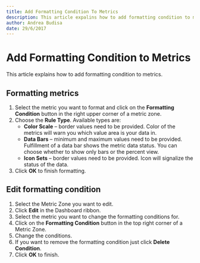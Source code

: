 ```yaml
---
title: Add Formatting Condition To Metrics
description: This article expalins how to add formatting condition to metrics.
author: Andrea Budisa
date: 29/6/2017
---
```


# Add Formatting Condition to Metrics

This article explains how to add formatting condition to metrics.

## Formatting metrics

1. Select the metric you want to format and click on the **Formatting Condition** button in the right upper corner of a metric zone.
2. Choose the **Rule Type**. Available types are:
   * **Color Scale** – border values need to be provided. Color of the metrics will warn you which value area is your data in.
   * **Data Bars** – minimum and maximum values need to be provided. Fulfillment of a data bar shows the metric data status. You can choose whether to show only bars or the percent view.
   * **Icon Sets** – border values need to be provided. Icon will signalize the status of the data.
3. Click **OK** to finish formatting.

## Edit formatting condition

1. Select the Metric Zone you want to edit.
2. Click **Edit** in the Dashboard ribbon.
3. Select the metric you want to change the formatting conditions for.
4. Click on the **Formatting Condition** button in the top right corner of a Metric Zone.
5. Change the conditions.
6. If you want to remove the formatting condition just click **Delete Condition**.
7. Click **OK** to finish.

